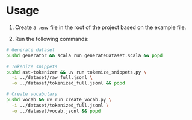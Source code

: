 # Usage

1. Create a `.env` file in the root of the project based on the example file.

2. Run the following commands:

```sh
# Generate dataset
pushd generator && scala run generateDataset.scala && popd

# Tokenize snippets
pushd ast-tokenizer && uv run tokenize_snippets.py \
  -i ../dataset/raw_full.jsonl \
  -o ../dataset/tokenized_full.jsonl && popd

# Create vocabulary
pushd vocab && uv run create_vocab.py \
  -i ../dataset/tokenized_full.jsonl \
  -o ../dataset/vocab.jsonl && popd
```
